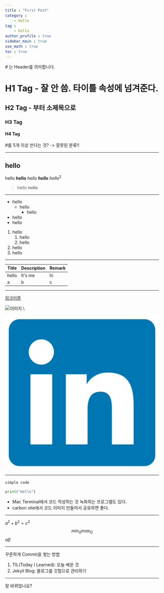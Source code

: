```yaml
---
title : "First Post"
category :
    - hello
tag : 
    - hello
author_profile : true
sidebar_main : true
use_math : true
toc : true
---
```

\# 는 Header를 의미합니다.

# H1 Tag - 잘 안 씀. 타이틀 속성에 넘겨준다.
## H2 Tag - 부터 소제목으로
### H3 Tag
#### H4 Tag
\#를 5개 이상 쓴다는 것? -> 잘못된 분류!!

---

## hello
hello
**hello**
_hello_
**_hello_**
$hello^2$
> hello
~~hello~~

--- 

- hello
    - hello
        - hello
- hello
- hello

1. hello
    1. hello
    3. hello
2. hello
3. hello

---

|Title|Description|Remark|
|-|-|-|
|hello|It's me|hi|
|a|b|c|

---

[링크이름](링크주소)

![이미지](https://github.com/yohan9569/yohan9569.github.io/assets/images/linkedin.png) 
\\<!--안 뜸.-->

![이미지](/assets/images/linkedin.png)

---

`simple code`

```python
print("Hello")
```

- Mac Terminal에서 코드 작성하는 것 녹화하는 프로그램도 있다.
- carbon site에서 코드 이미지 만들어서 공유하면 좋다.


---

$a^2 + b^2 = c^2$
$$min_Gmax_D$$
$\alpha \beta$

---

꾸준하게 Commit을 쌓는 방법

1. TIL(Today I Learned): 오늘 배운 것
2. Jekyll Blog: 블로그를 깃헙으로 관리하기

---
잘 바뀌었나요?